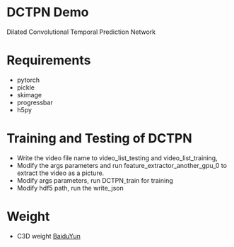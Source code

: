 # DCTPN Demo

Dilated Convolutional Temporal Prediction Network

# Requirements

  - pytorch
  - pickle
  - skimage
  - progressbar
  - h5py

# Training and Testing of DCTPN
  - Write the video file name to video_list_testing and video_list_training,
  - Modify the args parameters and run feature_extractor_another_gpu_0 to extract the video as a picture.
  - Modify args parameters, run DCTPN_train for training
  - Modify hdf5 path, run the write_json
# Weight
 - C3D weight [BaiduYun](https://pan.baidu.com/s/1fnfsq9kZe7F6PAUO6B60oQ) 
